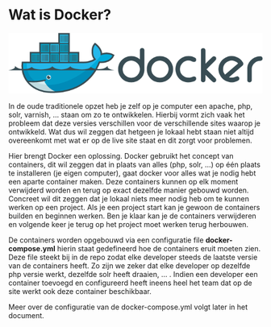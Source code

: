 # Wat is Docker?

![IMAGE](./assets/images/docker-logo.png)

In de oude traditionele opzet heb je zelf op je computer een apache, php, solr, varnish, … staan om zo te ontwikkelen. Hierbij vormt zich vaak het probleem dat deze versies verschillen voor de verschillende sites waarop je ontwikkeld. Wat dus wil zeggen dat hetgeen je lokaal hebt staan niet altijd overeenkomt met wat er op de live site staat en dit zorgt voor problemen.

Hier brengt Docker een oplossing. Docker gebruikt het concept van containers, dit wil zeggen dat in plaats van alles (php, solr, …) op één plaats te installeren (je eigen computer), gaat docker voor alles wat je nodig hebt een aparte container maken. Deze containers kunnen op elk moment verwijderd worden en terug op exact dezelfde manier gebouwd worden. Concreet wil dit zeggen dat je lokaal niets meer nodig heb om te kunnen werken op een project. Als je een project start kan je gewoon de containers builden en beginnen werken. Ben je klaar kan je de containers verwijderen en volgende keer je terug op het project moet werken terug herbouwen.

De containers worden opgebouwd via een configuratie file **docker-compose.yml** hierin staat gedefineerd hoe de containers eruit moeten zien. Deze file steekt bij in de repo zodat elke developer steeds de laatste versie van de containers heeft. Zo zijn we zeker dat elke developer op dezelfde php versie werkt, dezelfde solr heeft draaien, … . Indien een developer een container toevoegd en configureerd heeft ineens heel het team dat op de site werkt ook deze container beschikbaar.

Meer over de configuratie van de docker-compose.yml volgt later in het document.
